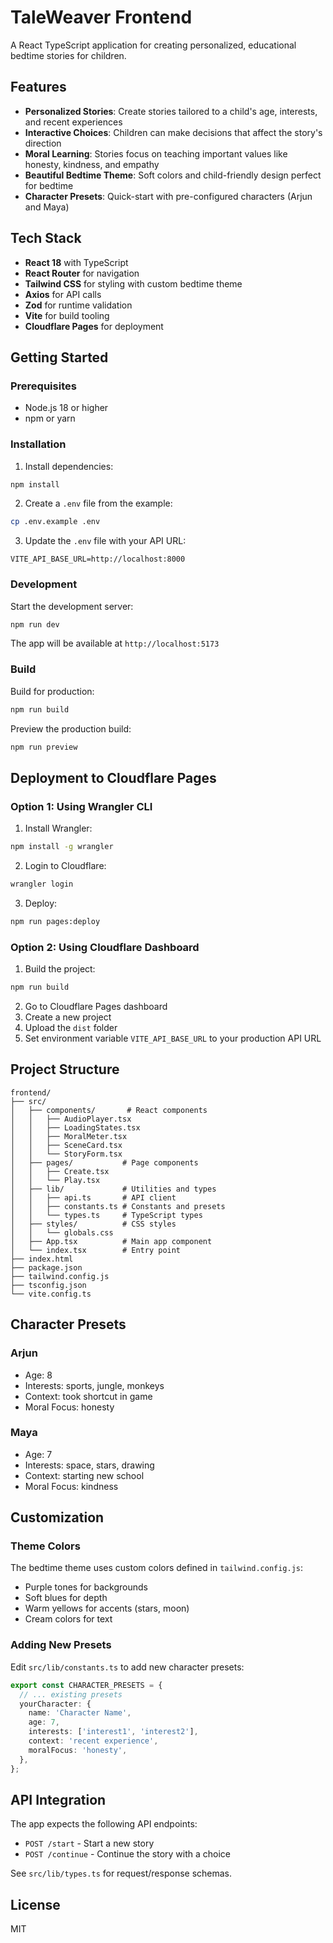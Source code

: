 # TaleWeaver Frontend

A React TypeScript application for creating personalized, educational bedtime stories for children.

## Features

- **Personalized Stories**: Create stories tailored to a child's age, interests, and recent experiences
- **Interactive Choices**: Children can make decisions that affect the story's direction
- **Moral Learning**: Stories focus on teaching important values like honesty, kindness, and empathy
- **Beautiful Bedtime Theme**: Soft colors and child-friendly design perfect for bedtime
- **Character Presets**: Quick-start with pre-configured characters (Arjun and Maya)

## Tech Stack

- **React 18** with TypeScript
- **React Router** for navigation
- **Tailwind CSS** for styling with custom bedtime theme
- **Axios** for API calls
- **Zod** for runtime validation
- **Vite** for build tooling
- **Cloudflare Pages** for deployment

## Getting Started

### Prerequisites

- Node.js 18 or higher
- npm or yarn

### Installation

1. Install dependencies:
```bash
npm install
```

2. Create a `.env` file from the example:
```bash
cp .env.example .env
```

3. Update the `.env` file with your API URL:
```
VITE_API_BASE_URL=http://localhost:8000
```

### Development

Start the development server:
```bash
npm run dev
```

The app will be available at `http://localhost:5173`

### Build

Build for production:
```bash
npm run build
```

Preview the production build:
```bash
npm run preview
```

## Deployment to Cloudflare Pages

### Option 1: Using Wrangler CLI

1. Install Wrangler:
```bash
npm install -g wrangler
```

2. Login to Cloudflare:
```bash
wrangler login
```

3. Deploy:
```bash
npm run pages:deploy
```

### Option 2: Using Cloudflare Dashboard

1. Build the project:
```bash
npm run build
```

2. Go to Cloudflare Pages dashboard
3. Create a new project
4. Upload the `dist` folder
5. Set environment variable `VITE_API_BASE_URL` to your production API URL

## Project Structure

```
frontend/
├── src/
│   ├── components/       # React components
│   │   ├── AudioPlayer.tsx
│   │   ├── LoadingStates.tsx
│   │   ├── MoralMeter.tsx
│   │   ├── SceneCard.tsx
│   │   └── StoryForm.tsx
│   ├── pages/           # Page components
│   │   ├── Create.tsx
│   │   └── Play.tsx
│   ├── lib/             # Utilities and types
│   │   ├── api.ts       # API client
│   │   ├── constants.ts # Constants and presets
│   │   └── types.ts     # TypeScript types
│   ├── styles/          # CSS styles
│   │   └── globals.css
│   ├── App.tsx          # Main app component
│   └── index.tsx        # Entry point
├── index.html
├── package.json
├── tailwind.config.js
├── tsconfig.json
└── vite.config.ts
```

## Character Presets

### Arjun
- Age: 8
- Interests: sports, jungle, monkeys
- Context: took shortcut in game
- Moral Focus: honesty

### Maya
- Age: 7
- Interests: space, stars, drawing
- Context: starting new school
- Moral Focus: kindness

## Customization

### Theme Colors

The bedtime theme uses custom colors defined in `tailwind.config.js`:
- Purple tones for backgrounds
- Soft blues for depth
- Warm yellows for accents (stars, moon)
- Cream colors for text

### Adding New Presets

Edit `src/lib/constants.ts` to add new character presets:

```typescript
export const CHARACTER_PRESETS = {
  // ... existing presets
  yourCharacter: {
    name: 'Character Name',
    age: 7,
    interests: ['interest1', 'interest2'],
    context: 'recent experience',
    moralFocus: 'honesty',
  },
};
```

## API Integration

The app expects the following API endpoints:

- `POST /start` - Start a new story
- `POST /continue` - Continue the story with a choice

See `src/lib/types.ts` for request/response schemas.

## License

MIT
